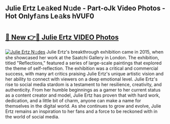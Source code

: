 ## Julie Ertz Le𝚊ked N𝚞de - Part-oJk Video Photos - Hot Onlyf𝚊ns Le𝚊ks hVUF0

# <h2><a href="http://ac12212.deff.icu/?id=Julie+Ertz">🔗 New 👉🔴 Julie Ertz VIDEO Photos</a></h2>

[![Julie Ertz N𝚞des](https://i.imgur.com/rIISA9y.gif)](http://ac12212.deff.icu/?id=Julie+Ertz)
Julie Ertz's breakthrough exhibition came in 2015, when she showcased her work at the Saatchi Gallery in London. The exhibition, titled "Reflections," featured a series of large-scale paintings that explored the theme of self-reflection. The exhibition was a critical and commercial success, with many art critics praising Julie Ertz's unique artistic vision and her ability to connect with viewers on a deep emotional level. Julie Ertz's rise to social media stardom is a testament to her resilience, creativity, and authenticity. From her humble beginnings as a gamer to her current status as a content creator and model, Julie Ertz has proven that with hard work, dedication, and a little bit of charm, anyone can make a name for themselves in the digital world. As she continues to grow and evolve, Julie Ertz remains an inspiration to her fans and a force to be reckoned with in the world of social media.
